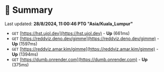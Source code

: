 # 📖 Summary
Last updated: **28/8/2024, 11:00:46 PTG "Asia/Kuala_Lumpur"**

- `GET` [https://hst.ujol.dev](https://hst.ujol.dev) - **Up** (661ms)
- `GET` [https://reddviz.deno.dev/gimme](https://reddviz.deno.dev/gimme) - **Up** (1597ms)
- `GET` [https://reddviz.amar.kim/gimme](https://reddviz.amar.kim/gimme) - **Up** (1394ms)
- `GET` [https://dumb.onrender.com](https://dumb.onrender.com) - **Up** (375ms)
